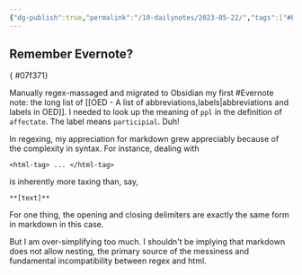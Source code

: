 ```yaml
---
{"dg-publish":true,"permalink":"/10-dailynotes/2023-05-22/","tags":["#Evernote"],"noteIcon":"2"}
---
```


## Remember Evernote?
{ #07f371}


Manually regex-massaged and migrated to Obsidian my first #Evernote note: the long list of [[OED - A list of abbreviations,labels\|abbreviations and labels in OED]]. I needed to look up the meaning of `ppl` in the definition of `affectate`. The label means `participial`. Duh!

In regexing, my appreciation for markdown grew appreciably because of the complexity in syntax. For instance, dealing with 

`<html-tag> ... </html-tag>` 

is inherently more taxing than, say, 

`**[text]**`

For one thing, the opening and closing delimiters are exactly the same form in markdown in this case. 

But I am over-simplifying too much. I shouldn't be implying that markdown does not allow nesting, the primary source of the messiness and fundamental incompatibility between regex and html.